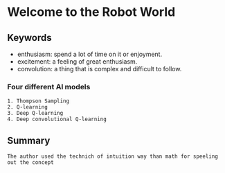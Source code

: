 # Welcome to the Robot World

## Keywords

- enthusiasm: spend a lot of time on it or enjoyment.
- excitement: a feeling of great enthusiasm.
- convolution: a thing that is complex and difficult to follow.

### Four different AI models

    1. Thompson Sampling
    2. Q-learning
    3. Deep Q-learning
    4. Deep convolutional Q-learning

## Summary

    The author used the technich of intuition way than math for speeling out the concept
